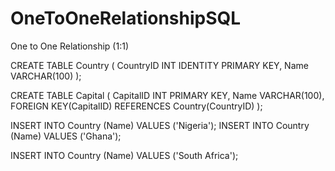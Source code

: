 # OneToOneRelationshipSQL
One to One Relationship (1:1)

CREATE TABLE Country
(
CountryID INT IDENTITY PRIMARY KEY,
Name VARCHAR(100)
);

CREATE TABLE Capital
(
CapitalID INT PRIMARY KEY,
Name VARCHAR(100),
FOREIGN KEY(CapitalID) REFERENCES Country(CountryID)
);


INSERT INTO Country (Name)
VALUES ('Nigeria');
INSERT INTO Country (Name)
VALUES ('Ghana');

INSERT INTO Country (Name)
VALUES ('South Africa');





